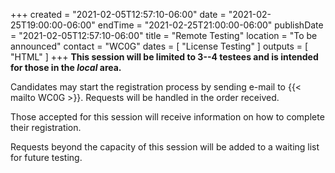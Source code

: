 +++
created = "2021-02-05T12:57:10-06:00"
date = "2021-02-25T19:00:00-06:00"
endTime = "2021-02-25T21:00:00-06:00"
publishDate = "2021-02-05T12:57:10-06:00"
title = "Remote Testing"
location = "To be announced"
contact = "WC0G"
dates = [ "License Testing" ]
outputs = [ "HTML" ]
+++
**This session will be limited to 3--4 testees and is intended for those
in the ***local*** area.**

Candidates may start the registration process by sending e-mail
to {{< mailto WC0G >}}. Requests will be handled in the order received.

Those accepted for this session will receive information on how to
complete their registration.

Requests beyond the capacity of this session will be added to a waiting
list for future testing.

